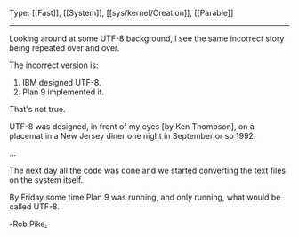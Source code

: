 Type: [[Fast]], [[System]], [[sys/kernel/Creation]], [[Parable]]

---

Looking around at some UTF-8 background,
	I see the same incorrect story being repeated over and over.

The incorrect version is:
1. IBM designed UTF-8.
2. Plan 9 implemented it.

That's not true.

UTF-8 was designed,
in front of my eyes \[by Ken Thompson\],
on a placemat in a New Jersey diner
one night in September or so 1992.

...

The next day all the code was done
and we started converting the text
files on the system itself.

By Friday some time Plan 9 was running,
and only running,
what would be called UTF-8.

-Rob Pike[.](https://doc.cat-v.org/bell_labs/utf-8_history)